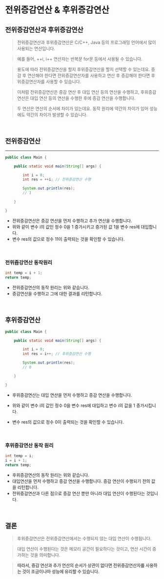 # 전위증감연산 & 후위증감연산

## 전위증감연산과 후위증감연산

> 전위증감연산과 후위증감연산은 C/C++, Java 등의 프로그래밍 언어에서 많이 사용되는 연산입니다.

> 예를 들어, ++i, i++ 연산자는 반복문 for문 등에서 사용될 수 있습니다.

> 용도에 따라 전위증감연산을 할지 후위증감연산을 할지 선택할 수 있는데요. 증감 후 연산해야 한다면 전위증감연산자를 사용하고 연산 후 증감해야 한다면 후위증감연산자를 사용할 수 있습니다.

> 이처럼 전위증감연산은 증감 연산 후 대입 연산 등의 연산을 수행하고, 후위증감연산은 대입 연산 등의 연산을 수행한 후에 증감 연산을 수행합니다.

> 두 연산은 연산의 순서에 차이가 있는데요. 동작 원리에 약간의 차이가 있어 성능에도 약간의 차이가 발생할 수 있습니다.

<br>

## 전위증감연산

---

```java
public class Main {

	public static void main(String[] args) {

		int i = 0;
		int res = ++i; // 전위증감연산 수행

		System.out.println(res);
		// 1

	}

}
```

- 전위증감연산은 증감 연산을 먼저 수행하고 추가 연산을 수행합니다.
  <br>
- 위와 같이 변수 i의 값인 정수 0을 1 증가시키고 증가된 값 1을 변수 res에 대입합니다.
  <br>
- 변수 res의 값으로 정수 11이 출력되는 것을 확인할 수 있습니다.

<br>

### 전위즘강연산 동작원리

```java
int temp = i + 1;
return temp;
```

- 전위증감연산의 동작 원리는 위와 같습니다.
- 증감연산을 수행하고 그에 대한 결과를 리턴합니다.

<br>

## 후위증감연산

```java
public class Main {

	public static void main(String[] args) {

		int i = 0;
		int res = i++; // 후위증감연산 수행

		System.out.println(res);
		// 0

	}

}
```

- 후위증감연산는 대입 연산을 먼저 수행하고 증감 연산을 수행합니다.

- 위와 같이 변수 i의 값인 정수 0을 변수 res에 대입하고 변수 i의 값을 1 증가시킵니다.

- 변수 res의 값으로 정수 0이 출력되는 것을 확인할 수 있습니다.

<br>

### 후위증감연산 동작 원리

```java
int temp = i;
i = i + 1;
return temp;
```

- 후위증감연산의 동작 원리는 위와 같습니다.
- 대입연산을 먼저 수행하고 증감 연산을 수행합니다. 증감 연산이 수행되기 전의 값을 리턴합니다.
- 전위증감연산과 다른 점으로 증감 연산 뿐만 아니라 대입 연산이 수행된다는 것입니다.

<br>

## 결론

> 후위증감연산은 전위증감연산에서는 수행되지 않는 대입 연산이 수행됩니다.

> 대입 연산이 수행된다는 것은 메모리 공간이 필요하다는 것이고, 연산 시간이 증가하는 것을 의미합니다.

> **따라서, 증감 연산과 추가 연산의 순서가 상관이 없다면 전위증감연산자를 사용하는 것이 조금이나마 성능에 유리할 수 있습니다.**
